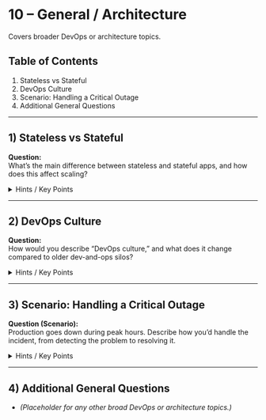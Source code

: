 # 10 – General / Architecture

Covers broader DevOps or architecture topics.

## Table of Contents
1. Stateless vs Stateful
2. DevOps Culture
3. Scenario: Handling a Critical Outage
4. Additional General Questions

---

## 1) Stateless vs Stateful
**Question:**  
What’s the main difference between stateless and stateful apps, and how does this affect scaling?

<details>
  <summary>Hints / Key Points</summary>

  - **Stateless**: Doesn’t keep data in memory across requests; easier to scale horizontally.  
  - **Stateful**: Maintains sessions or data that might need external storage. Harder to scale.  
  - Many modern microservices aim to be stateless for simplicity.
</details>

---

## 2) DevOps Culture
**Question:**  
How would you describe “DevOps culture,” and what does it change compared to older dev-and-ops silos?

<details>
  <summary>Hints / Key Points</summary>

  - Focus on **collaboration** and **automation**.  
  - Shared responsibility for stability, performance, and delivery.  
  - Closer feedback loops, continuous integration, continuous delivery.
</details>

---

## 3) Scenario: Handling a Critical Outage
**Question (Scenario):**  
Production goes down during peak hours. Describe how you’d handle the incident, from detecting the problem to resolving it.

<details>
  <summary>Hints / Key Points</summary>

  - **Quick triage**: check logs, monitoring, recent changes, and alerts.  
  - Possibly roll back the last deployment if that caused it.  
  - Communicate clearly with stakeholders.  
  - After fixing, do a post-mortem to learn from it.
</details>

---

## 4) Additional General Questions
- *(Placeholder for any other broad DevOps or architecture topics.)*
